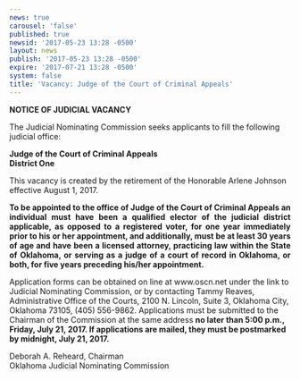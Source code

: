 ```yaml
---
news: true
carousel: 'false'
published: true
newsid: '2017-05-23 13:28 -0500'
layout: news
publish: '2017-05-23 13:28 -0500'
expire: '2017-07-21 13:28 -0500'
system: false
title: 'Vacancy: Judge of the Court of Criminal Appeals'
---
```

<div class="vacant">
<div class="rup-head">
<p class="centerText"><b>NOTICE OF JUDICIAL VACANCY</b></p>
<p>The Judicial Nominating Commission seeks applicants to fill the following judicial office:</p>
<p class="centerText"><strong>Judge of the Court of Criminal Appeals</strong><br>
<strong>District One</strong></p></div>

<div class="rup-body">
<p>This vacancy is created by the retirement of the Honorable Arlene Johnson effective August 1, 2017.</p>
<p class="innervacant" style="text-align: justify;"><strong>
To be appointed to the office of Judge of the Court of Criminal Appeals an individual must have been a qualified elector of the judicial district applicable, as opposed to a registered voter, for <strong>one year</strong> immediately prior to his or her appointment, and additionally, must be at least 30 years of age and have been a licensed attorney, practicing law within the State of Oklahoma, or serving as a judge of a court of record in Oklahoma, or both, for <strong>five years</strong> preceding his/her appointment.
</strong></p>
<p>Application forms can be obtained on line at www.oscn.net  under the link to Judicial Nominating Commission, or by contacting Tammy Reaves, Administrative Office of the Courts, 2100 N. Lincoln, Suite 3, Oklahoma City, Oklahoma  73105, (405) 556-9862. Applications must be submitted to the Chairman of the Commission at the same address 
<strong>no later than 5:00 p.m., Friday, July 21, 2017. If applications are mailed, they must be postmarked by midnight, July 21, 2017.
</strong></p>
<p class="centerText">Deborah A. Reheard, Chairman<br>
Oklahoma Judicial Nominating Commission</p></div></div>
